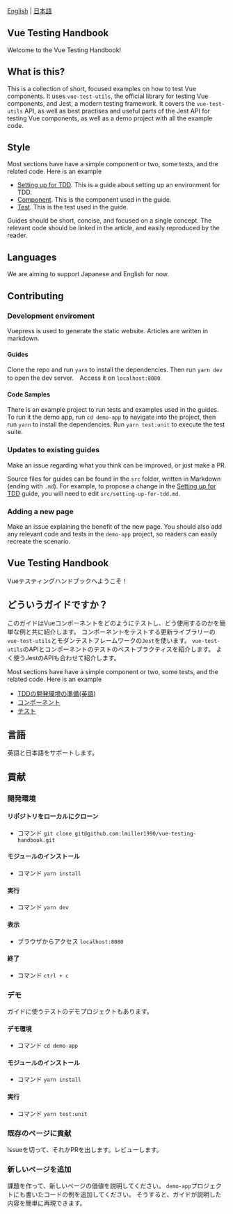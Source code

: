 [English](https://github.com/lmiller1990/vue-testing-handbook#vue-testing-handbook) | [日本語](https://github.com/lmiller1990/vue-testing-handbook#vue-testing-handbook-1)

## Vue Testing Handbook

Welcome to the Vue Testing Handbook!

## What is this?

This is a collection of short, focused examples on how to test Vue components. It uses `vue-test-utils`, the official library for testing Vue components, and Jest, a modern testing framework. It covers the `vue-test-utils` API, as well as best practises and useful parts of the Jest API for testing Vue components, as well as a demo project with all the example code.

## Style

Most sections have have a simple component or two, some tests, and the related code. Here is an example

- [Setting up for TDD](https://github.com/lmiller1990/vue-testing-handbook/blob/master/docs/setting-up-for-tdd.md). This is a guide about setting up an environment for TDD.
- [Component](https://github.com/lmiller1990/vue-testing-handbook/blob/master/demo-app/src/components/Greeting.vue). This is the component used in the guide.
- [Test](https://github.com/lmiller1990/vue-testing-handbook/blob/master/demo-app/tests/unit/Greeting.spec.js). This is the test used in the guide.

Guides should be short, concise, and focused on a single concept. The relevant code should be linked in the article, and easily reproduced by the reader.

## Languages

We are aiming to support Japanese and English for now.

## Contributing 

### Development enviroment

Vuepress is used to generate the static website. Articles are written in markdown.

#### Guides

Clone the repo and run `yarn` to install the dependencies. Then run `yarn dev` to open the dev server.　Access it on `localhost:8080`.

#### Code Samples

There is an example project to run tests and examples used in the guides. To run it the demo app, run `cd demo-app` to navigate into the project, then run `yarn` to install the dependencies. Run `yarn test:unit` to execute the test suite.

### Updates to existing guides

Make an issue regarding what you think can be improved, or just make a PR. 

Source files for guides can be found in the `src` folder, written in Markdown (ending with `.md`). For example, to propose a change in the [Setting up for TDD](https://github.com/lmiller1990/vue-testing-handbook/blob/master/docs/setting-up-for-tdd.md) guide, you will need to edit `src/setting-up-for-tdd.md`.

### Adding a new page

Make an issue explaining the benefit of the new page. You should also add any relevant code and tests in the `demo-app` project, so readers can easily recreate the scenario.

## Vue Testing Handbook

Vueテスティングハンドブックへようこそ！

## どういうガイドですか？

このガイドはVueコンポーネントをどのようにテストし、どう使用するのかを簡単な例と共に紹介します。
コンポーネントをテストする更新ライブラリーの`vue-test-utils`とモダンテストフレームワークの`Jest`を使います。
`vue-test-utils`のAPIとコンポーネントのテストのベストプラクティスを紹介します。
よく使うJestのAPIも合わせて紹介します。

Most sections have have a simple component or two, some tests, and the related code. Here is an example

- [TDDの開発環境の準備(英語)](https://github.com/lmiller1990/vue-testing-handbook/blob/master/docs/setting-up-for-tdd.md)
- [コンポーネント](https://github.com/lmiller1990/vue-testing-handbook/blob/master/demo-app/src/components/Greeting.vue)
- [テスト](https://github.com/lmiller1990/vue-testing-handbook/blob/master/demo-app/tests/unit/Greeting.spec.js)

## 言語

英語と日本語をサポートします。

## 貢献 

### 開発環境

#### リポジトリをローカルにクローン
- コマンド
`git clone git@github.com:lmiller1990/vue-testing-handbook.git`

#### モジュールのインストール
- コマンド
`yarn install`

#### 実行
- コマンド
`yarn dev`

#### 表示
- ブラウザからアクセス
`localhost:8080`

#### 終了
- コマンド
`ctrl + c`

### デモ
ガイドに使うテストのデモプロジェクトもあります。

#### デモ環境
- コマンド
`cd demo-app`

#### モジュールのインストール
- コマンド
`yarn install`

#### 実行
- コマンド
`yarn test:unit`

### 既存のページに貢献

Issueを切って、それかPRを出します。レビューします。

### 新しいページを追加

課題を作って、新しいページの価値を説明してください。
`demo-app`プロジェクトにも書いたコードの例を追加してください。
そうすると、ガイドが説明した内容を簡単に再現できます。
